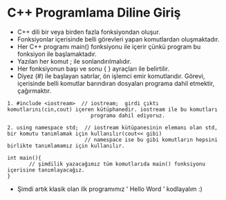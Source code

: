 # C++ Programlama Diline Giriş
- C++ dili bir veya birden fazla fonksiyondan oluşur.
- Fonksiyonlar içerisinde belli görevleri yapan komutlardan  oluşmaktadır.
- Her C++ programı  main() fonksiyonu ile içerir çünkü program bu fonksiyon ile başlamaktadır.
- Yazılan her komut ; ile sonlandırılmalıdır.
- Her fonksiyonun başı ve sonu { } ayraçları ile belirtilir. 
- Diyez (#) ile başlayan satırlar, ön işlemci emir komutlarıdır. Görevi, içerisinde belli komutlar barındıran dosyaları programa dahil etmektir, çağırmaktır. 

```  
1. #include <iostream>  // iostream;  girdi çıktı komutlarını(cin,cout) içeren kütüphanedir. iostream ile bu komutları 
                           programa dahil ediyoruz.
```

```
2. using namespace std;  // iostream kütüpanesinin elemanı olan std, bir komutu tanımlamak için kullanılır(cout<< gibi)
                         // namespace ise bu gibi komutların hepsini birlikte tanımlamamız için kullanılır.
```

```
int main(){
       // şimdilik yazacağımız tüm komutlarıda main() fonksiyonu içerisine tanımlayacağız.
}
```
- Şimdi artık klasik olan ilk programımız ' Hello Word ' kodlayalım :)
